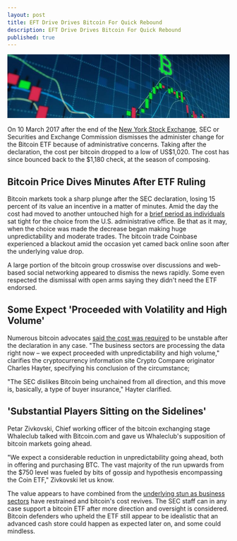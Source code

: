 ```yaml
---
layout: post
title: EFT Drive Drives Bitcoin For Quick Rebound
description: EFT Drive Drives Bitcoin For Quick Rebound
published: true
---
```


<p><center><img src="/images/quick-rebound.jpg" alt="Bitcoin For Quick Rebound"/></center></p>

<p>On 10 March 2017 after the end of the <a href="/bitcoin-predictions-from-reserve-bank-of-india">New York Stock Exchange</a>, SEC or Securities and Exchange Commission dismisses the administer change for the Bitcoin ETF because of administrative concerns. Taking after the declaration, the cost per bitcoin dropped to a low of US$1,020. The cost has since bounced back to the $1,180 check, at the season of composing. </p>

<h2>Bitcoin Price Dives Minutes After ETF Ruling </h2>

<p>Bitcoin markets took a sharp plunge after the SEC declaration, losing 15 percent of its value an incentive in a matter of minutes. Amid the day the cost had moved to another untouched high for a <a href="/why-bitcoin-bill-of-north-dakota-is-failure">brief period as individuals</a> sat tight for the choice from the U.S. administrative office. Be that as it may, when the choice was made the decrease began making huge unpredictability and moderate trades. The bitcoin trade Coinbase experienced a blackout amid the occasion yet camed back online soon after the underlying value drop. </p>

<p>A large portion of the bitcoin group crosswise over discussions and web-based social networking appeared to dismiss the news rapidly. Some even respected the dismissal with open arms saying they didn't need the ETF endorsed. </p>

<h2>Some Expect 'Proceeded with Volatility and High Volume' </h2>

<p>Numerous bitcoin advocates <a href="/beijing-threatens-shut-down-bitcoin-exchanges">said the cost was required</a> to be unstable after the declaration in any case. "The business sectors are processing the data right now – we expect proceeded with unpredictability and high volume," clarifies the cryptocurrency information site Crypto Compare originator Charles Hayter, specifying his conclusion of the circumstance; </p>

<p>"The SEC dislikes Bitcoin being unchained from all direction, and this move is, basically, a type of buyer insurance," Hayter clarified. </p>

<h2>'Substantial Players Sitting on the Sidelines' </h2>

<p>Petar Zivkovski, Chief working officer of the bitcoin exchanging stage Whaleclub talked with Bitcoin.com and gave us Whaleclub's supposition of bitcoin markets going ahead. </p>

<p>"We expect a considerable reduction in unpredictability going ahead, both in offering and purchasing BTC. The vast majority of the run upwards from the $750 level was fueled by bits of gossip and hypothesis encompassing the Coin ETF," Zivkovski let us know. </p>

<p>The value appears to have combined from the <a href="/bitcoin-gambling-investments-512">underlying stun as business sectors</a> have restrained and bitcoin's cost revives. The SEC staff can in any case support a bitcoin ETF after more direction and oversight is considered. Bitcoin defenders who upheld the ETF still appear to be idealistic that an advanced cash store could happen as expected later on, and some could mindless.</p>
